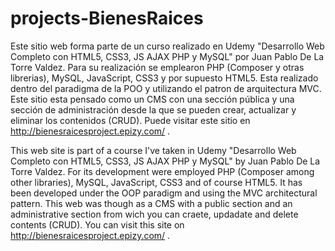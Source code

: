 # projects-BienesRaices
Este sitio web forma parte de un curso realizado en Udemy "Desarrollo Web Completo con HTML5, CSS3, JS AJAX PHP y MySQL" por Juan Pablo De La Torre Valdez. 
Para su realización se emplearon PHP (Composer y otras librerias), MySQL, JavaScript, CSS3 y por supuesto HTML5. 
Esta realizado dentro del paradigma de la POO y utilizando el patron de arquitectura MVC.
Este sitio esta pensado como un CMS con una sección pública y una sección de administración desde la que se pueden crear, actualizar y eliminar los contenidos (CRUD). 
Puede visitar este sitio en http://bienesraicesproject.epizy.com/ .

This web site is part of a course I've taken in Udemy "Desarrollo Web Completo con HTML5, CSS3, JS AJAX PHP y MySQL" by Juan Pablo De La Torre Valdez. 
For its development were employed PHP (Composer among other libraries), MySQL, JavaScript, CSS3 and of course HTML5. 
It has been developed under the OOP paradigm and using the MVC architectural pattern.
This web was though as a CMS with a public section and an administrative section from wich you can craete, updadate and delete contents (CRUD). 
You can visit this site on http://bienesraicesproject.epizy.com/ .
